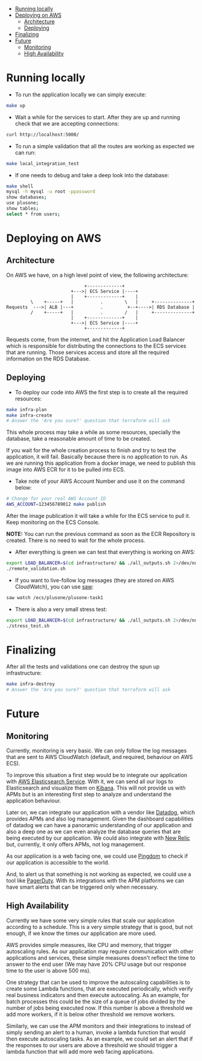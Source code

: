
<!-- vim-markdown-toc GFM -->

* [Running locally](#running-locally)
* [Deploying on AWS](#deploying-on-aws)
    * [Architecture](#architecture)
    * [Deploying](#deploying)
* [Finalizing](#finalizing)
* [Future](#future)
    * [Monitoring](#monitoring)
    * [High Availability](#high-availability)

<!-- vim-markdown-toc -->

# Running locally

- To run the application locally we can simply execute:

```bash
make up
```

- Wait a while for the services to start. After they are up and running check that we are accepting connections:

```bash
curl http://localhost:5000/
```

- To run a simple validation that all the routes are working as expected we can run:

```bash
make local_integration_test
```

- If one needs to debug and take a deep look into the database:

```bash
make shell
mysql -h mysql -u root -ppassword
show databases;
use plusone;
show tables;
select * from users;
```

# Deploying on AWS

## Architecture

On AWS we have, on a high level point of view, the following architecture:

```
                             +-------------+
                        +--->| ECS Service |----+
                        |    +-------------+    |
         \    +-----+   |          .        \   |     +--------------+
Requests  --->| ALB |---+          .         +--+---->| RDS Database |
         /    +-----+   |          .        /   |     +--------------+
                        |    +-------------+    |
                        +--->| ECS Service |----+
                             +-------------+
```

Requests come, from the internet, and hit the Application Load Balancer which
is responsible for distributing the connections to the ECS services that are
running. Those services access and store all the required information on the
RDS Database.

## Deploying

- To deploy our code into AWS the first step is to create all the required resources:

```bash
make infra-plan
make infra-create
# Answer the 'Are you sure?' question that terraform will ask
```

This whole process may take a while as some resources, specially the database, take a reasonable amount of time to be created.

If you wait for the whole creation process to finish and try to test the application, it will fail. Basically because there is no application to run.
As we are running this application from a docker image, we need to publish this image into AWS ECR for it to be pulled into ECS.

- Take note of your AWS Account Number and use it on the command below:

```bash
# Change for your real AWS Account ID
AWS_ACCOUNT=123456789012 make publish
```

After the image publication it will take a while for the ECS service to pull it. Keep monitoring on the ECS Console.

**NOTE:** You can run the previous command as soon as the ECR Repository is created. There is no need to wait for the whole process.

- After everything is green we can test that everything is working on AWS:

```bash
export LOAD_BALANCER=$(cd infrastructure/ && ./all_outputs.sh 2>/dev/null | grep alb_dns_name | awk -F' = ' '{ print $2}')
./remote_validation.sh
```

- If you want to live-follow log messages (they are stored on AWS CloudWatch), you can use [saw](https://github.com/TylerBrock/saw):

```bash
saw watch /ecs/plusone/plusone-task1
```

- There is also a very small stress test:

```bash
export LOAD_BALANCER=$(cd infrastructure/ && ./all_outputs.sh 2>/dev/null | grep alb_dns_name | awk -F' = ' '{ print $2}')
./stress_test.sh
```

# Finalizing

After all the tests and validations one can destroy the spun up infrastructure:

```bash
make infra-destroy
# Answer the 'Are you sure?' question that terraform will ask
```

# Future

## Monitoring

Currently, monitoring is very basic. We can only follow the log messages that are sent to AWS CloudWatch (default, and required, behaviour on AWS ECS).

To improve this situation a first step would be to integrate our application with [AWS Elasticsearch Service](https://docs.aws.amazon.com/elasticsearch-service/latest/developerguide/es-gsg.html). With it, we can send all our logs to Elasticsearch and visualize them on [Kibana](https://docs.aws.amazon.com/elasticsearch-service/latest/developerguide/es-kibana.html). This will not provide us with APMs but is an interesting first step to analyze and understand the application behaviour.

Later on, we can integrate our application with a vendor like [Datadog](https://www.datadoghq.com/), which provides APMs and also log management. Given the dashboard capabilities of datadog we can have a panoramic understanding of our application and also a deep one as we can even analyze the database queries that are being executed by our application.
We could also integrate with [New Relic](https://newrelic.com/) but, currently, it only offers APMs, not log management.

As our application is a web facing one, we could use [Pingdom](https://www.pingdom.com/) to check if our application is accessible to the world.

And, to alert us that something is not working as expected, we could use a tool like [PagerDuty](https://www.pagerduty.com/). With its integrations with the APM platforms we can have smart alerts that can be triggered only when necessary.

## High Availability

Currently we have some very simple rules that scale our application according to a schedule. This is a very simple strategy that is good, but not enough, if we know the times our application are more used.

AWS provides simple measures, like CPU and memory, that trigger autoscaling rules. As our application may require communication with other applications and services, these simple measures doesn't reflect the time to answer to the end user (We may have 20% CPU usage but our response time to the user is above 500 ms).

One strategy that can be used to improve the autoscaling capabilities is to create some Lambda functions, that are executed periodically, which verify real business indicators and then execute autoscaling. As an example, for batch processes this could be the size of a queue of jobs divided by the number of jobs being executed now. If this number is above a threshold we add more workers, if it is below other threshold we remove workers.

Similarly, we can use the APM monitors and their integrations to instead of simply sending an alert to a human, invoke a lambda function that would then execute autoscaling tasks. As an example, we could set an alert that if the responses to our users are above a threshold we should trigger a lambda function that will add more web facing applications.
